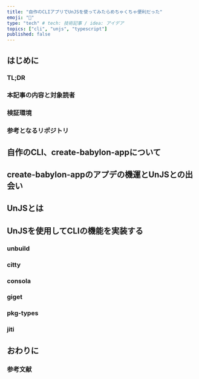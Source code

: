 ```yaml
---
title: "自作のCLIアプリでUnJSを使ってみたらめちゃくちゃ便利だった"
emoji: "🧩"
type: "tech" # tech: 技術記事 / idea: アイデア
topics: ["cli", "unjs", "typescript"]
published: false
---
```


## はじめに

### TL;DR

### 本記事の内容と対象読者

### 検証環境

### 参考となるリポジトリ


## 自作のCLI、create-babylon-appについて

## create-babylon-appのアプデの機運とUnJSとの出会い

## UnJSとは

## UnJSを使用してCLIの機能を実装する

### unbuild

### citty

### consola

### giget

### pkg-types

### jiti

## おわりに

### 参考文献